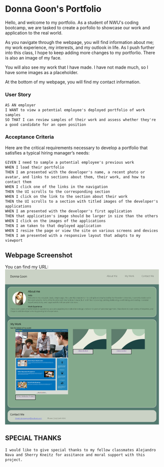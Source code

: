 # Donna Goon's Portfolio

Hello, and welcome to my portfolio. As a student of NWU's coding bootcamp, we are tasked to create a porfolio to showcase our work and application to the real world. 

As you navigate through the webpage, you will find information about me; my work experience, my interests, and my outlook in life. As I push further into this class, I hope to keep adding more changes to my portforlio. There is also an image of my face.

You will also see my work that I have made.
I have not made much, so I have some images as a placeholder.

At the bottom of my webpage, you will find my contact information. 

### User Story

```
AS AN employer
I WANT to view a potential employee's deployed portfolio of work samples
SO THAT I can review samples of their work and assess whether they're a good candidate for an open position
```


### Acceptance Criteria

Here are the critical requirements necessary to develop a portfolio that satisfies a typical hiring manager’s needs:

```
GIVEN I need to sample a potential employee's previous work
WHEN I load their portfolio
THEN I am presented with the developer's name, a recent photo or avatar, and links to sections about them, their work, and how to contact them
WHEN I click one of the links in the navigation
THEN the UI scrolls to the corresponding section
WHEN I click on the link to the section about their work
THEN the UI scrolls to a section with titled images of the developer's applications
WHEN I am presented with the developer's first application
THEN that application's image should be larger in size than the others
WHEN I click on the images of the applications
THEN I am taken to that deployed application
WHEN I resize the page or view the site on various screens and devices
THEN I am presented with a responsive layout that adapts to my viewport
```

## Webpage Screenshot
You can find my URL: 
![Screenshot of Donna Goon's Portfolio](./assets/Images/127.0.0.1_5500_index.html.png)

## SPECIAL THANKS
````
I would like to give special thanks to my fellow classmates Alejandro Nava and Sherry Kneitz for assitance and moral support with this project. 
````
